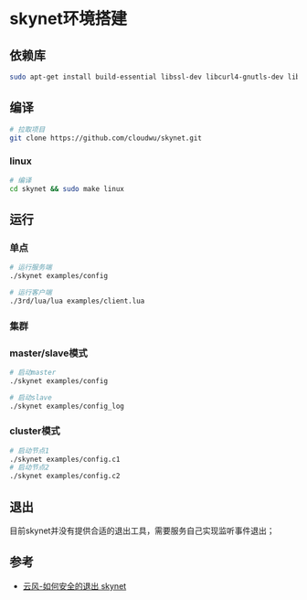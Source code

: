 # skynet环境搭建



## 依赖库

```sh
sudo apt-get install build-essential libssl-dev libcurl4-gnutls-dev libexpat1-dev gettext unzip autoconf libreadline-dev
```



## 编译

```sh
# 拉取项目
git clone https://github.com/cloudwu/skynet.git
```

### linux

```sh
# 编译
cd skynet && sudo make linux
```



## 运行

### 单点

```sh
# 运行服务端
./skynet examples/config

# 运行客户端
./3rd/lua/lua examples/client.lua
```

### 集群

### master/slave模式

```sh
# 启动master
./skynet examples/config

# 启动slave
./skynet examples/config_log
```

### cluster模式

```sh
# 启动节点1
./skynet examples/config.c1
# 启动节点2
./skynet examples/config.c2
```



## 退出

目前skynet并没有提供合适的退出工具，需要服务自己实现监听事件退出；



## 参考

- [云风-如何安全的退出 skynet](https://blog.codingnow.com/2013/08/exit_skynet.html)

